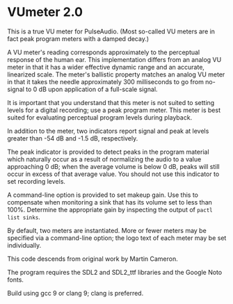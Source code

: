# VUmeter 2.0

This is a true VU meter for PulseAudio. (Most so-called VU meters are in
fact peak program meters with a damped decay.)

A VU meter's reading corresponds approximately to the perceptual response of
the human ear. This implementation differs from an analog VU meter in that
it has a wider effective dynamic range and an accurate, linearized scale.
The meter's ballistic property matches an analog VU meter in that it takes
the needle approximately 300 milliseconds to go from no-signal to 0 dB upon
application of a full-scale signal.

It is important that you understand that this meter is not suited to setting
levels for a digital recording; use a peak program meter. This meter is best
suited for evaluating perceptual program levels during playback.

In addition to the meter, two indicators report signal and peak at levels
greater than -54 dB and -1.5 dB, respectively.

The peak indicator is provided to detect peaks in the program material which
naturally occur as a result of normalizing the audio to a value approaching
0 dB; when the average volume is below 0 dB, peaks will still occur in excess
of that average value. You should not use this indicator to set recording
levels.

A command-line option is provided to set makeup gain. Use this to compensate
when monitoring a sink that has its volume set to less than 100%. Determine
the appropriate gain by inspecting the output of `pactl list sinks`.

By default, two meters are instantiated. More or fewer meters may be specified
via a command-line option; the logo text of each meter may be set individually.

This code descends from original work by Martin Cameron.

The program requires the SDL2 and SDL2\_ttf libraries and the Google Noto
fonts.

Build using gcc 9 or clang 9; clang is preferred.
